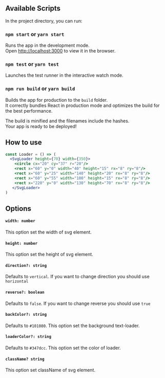 ## Available Scripts

In the project directory, you can run:

### `npm start` or `yarn start`

Runs the app in the development mode.<br>
Open [http://localhost:3000](http://localhost:3000) to view it in the browser.

### `npm test` or `yarn test`

Launches the test runner in the interactive watch mode.<br>

### `npm run build` or `yarn build`

Builds the app for production to the `build` folder.<br>
It correctly bundles React in production mode and optimizes the build for the best performance.

The build is minified and the filenames include the hashes.<br>
Your app is ready to be deployed!

## How to use

```jsx
const Loader = () => (
  <SvgLoader height={70} width={350}>
    <circle cx="20" cy="37" r="20"/>
    <rect x="60" y="0" width="40" height="15" rx="8" ry="8"/>
    <rect x="60" y="25" width="140" height="20" rx="8" ry="8"/>
    <rect x="60" y="55" width="100" height="15" rx="8" ry="8"/>
    <rect x="220" y="0" width="130" height="70" rx="8" ry="8"/>
   </SvgLoader>
)
```

## Options

#### **`width: number`**

This option set the width of svg element.

#### **`height: number`**

This option set the height of svg element.

#### **`direction?: string`**

Defaults to `vertical`. If you want to change direction you should use `horizontal`

#### **`reverse?: boolean`**

Defaults to `false`. If you want to change reverse you should use `true`

#### **`backColor?: string`**

Defaults to `#101080`. This option set the background text-loader.

#### **`loaderColor?: string`**

Defaults to `#347dcc`. This option set the color of loader.

#### **`className? string`**

This option set className of svg element.
